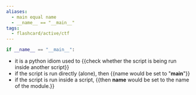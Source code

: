 ```yaml
---
aliases:
  - main equal name
  - __name__ == "__main__"
tags:
  - flashcard/active/ctf
---
```

```py
if __name__ == "__main__":
```
- it is a python idiom used to {{check whether the script is being run inside another script}}
- if the script is run directly (alone), then {{name would be set to "__main__"}}
- if the script is run inside a script, {{then __name__ would be set to the name of the module.}} <!--SR:!2024-12-18,4,270!2024-12-18,4,270!2024-12-18,4,270-->

